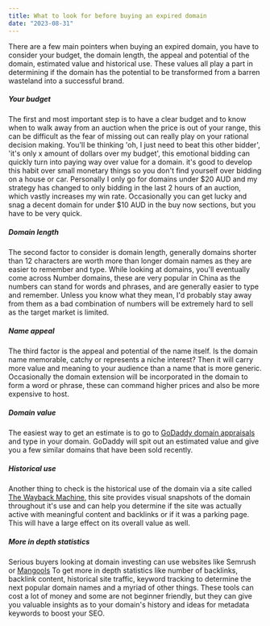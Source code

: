 ```yaml
---
title: What to look for before buying an expired domain
date: "2023-08-31"
---
```


There are a few main pointers when buying an expired domain, you have to consider your budget, the domain length, the appeal and potential of the domain, estimated value and historical use. These values all play a part in determining if the domain has the potential to be transformed from a barren wasteland into a successful brand.

##### Your budget

The first and most important step is to have a clear budget and to know when to walk away from an auction when the price is out of your range, this can be difficult as the fear of missing out can really play on your rational decision making. You'll be thinking 'oh, I just need to beat this other bidder', 'it's only x amount of dollars over my budget', this emotional bidding can quickly turn into paying way over value for a domain. it's good to develop this habit over small monetary things so you don't find yourself over bidding on a house or car. Personally I only go for domains under $20 AUD and my strategy has changed to only bidding in the last 2 hours of an auction, which vastly increases my win rate. Occasionally you can get lucky and snag a decent domain for under $10 AUD in the buy now sections, but you have to be very quick.

##### Domain length

The second factor to consider is domain length, generally domains shorter than 12 characters are worth more than longer domain names as they are easier to remember and type. While looking at domains, you'll eventually come across Number domains, these are very popular in China as the numbers can stand for words and phrases, and are generally easier to type and remember. Unless you know what they mean, I'd probably stay away from them as a bad combination of numbers will be extremely hard to sell as the target market is limited.

##### Name appeal

The third factor is the appeal and potential of the name itself. Is the domain name memorable, catchy or represents a niche interest? Then it will carry more value and meaning to your audience than a name that is more generic. Occasionally the domain extension will be incorporated in the domain to form a word or phrase, these can command higher prices and also be more expensive to host.

##### Domain value

The easiest way to get an estimate is to go to [GoDaddy domain appraisals](https://au.godaddy.com/domain-value-appraisal/appraisal/) and type in your domain. GoDaddy will spit out an estimated value and give you a few similar domains that have been sold recently.

##### Historical use

Another thing to check is the historical use of the domain via a site called [The Wayback Machine](https://web.archive.org/), this site provides visual snapshots of the domain throughout it's use and can help you determine if the site was actually active with meaningful content and backlinks or if it was a parking page. This will have a large effect on its overall value as well.

##### More in depth statistics

Serious buyers looking at domain investing can use websites like Semrush or [Mangools](https://mangools.com/) To get more in depth statistics like number of backlinks, backlink content, historical site traffic, keyword tracking to determine the next popular domain names and a myriad of other things. These tools can cost a lot of money and some are not beginner friendly, but they can give you valuable insights as to your domain's history and ideas for metadata keywords to boost your SEO.
